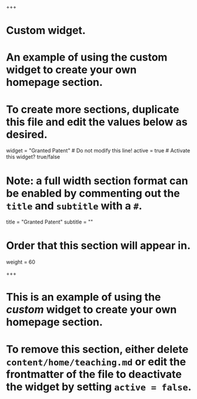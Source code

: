 +++
# Custom widget.
# An example of using the custom widget to create your own homepage section.
# To create more sections, duplicate this file and edit the values below as desired.
widget = "Granted Patent"  # Do not modify this line!
active = true  # Activate this widget? true/false

# Note: a full width section format can be enabled by commenting out the `title` and `subtitle` with a `#`.
title = "Granted Patent"
subtitle = ""

# Order that this section will appear in.
weight = 60

+++

# This is an example of using the *custom* widget to create your own homepage section.

# To remove this section, either delete `content/home/teaching.md` or edit the frontmatter of the file to deactivate the widget by setting `active = false`.
